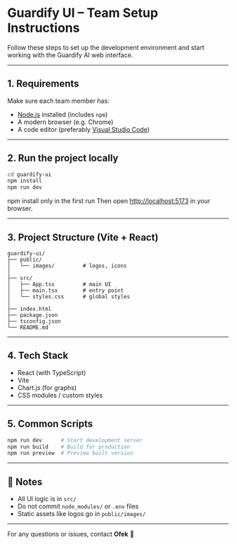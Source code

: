 # Guardify UI – Team Setup Instructions

Follow these steps to set up the development environment and start working with the Guardify AI web interface.

---

## 1. Requirements

Make sure each team member has:

- [Node.js](https://nodejs.org/) installed (includes `npm`)
- A modern browser (e.g. Chrome)
- A code editor (preferably [Visual Studio Code](https://code.visualstudio.com/))

---

## 2. Run the project locally

```bash
cd guardify-ui
npm install
npm run dev
```

npm install only in the first run
Then open [http://localhost:5173](http://localhost:5173) in your browser.

---

## 3. Project Structure (Vite + React)

```
guardify-ui/
├── public/
│   └── images/         # logos, icons
│
├── src/
│   ├── App.tsx         # main UI
│   ├── main.tsx        # entry point
│   └── styles.css      # global styles
│
├── index.html
├── package.json
├── tsconfig.json
└── README.md
```

---

## 4. Tech Stack

- React (with TypeScript)
- Vite
- Chart.js (for graphs)
- CSS modules / custom styles

---

## 5. Common Scripts

```bash
npm run dev      # Start development server
npm run build    # Build for production
npm run preview  # Preview built version
```

---

## 🧠 Notes

- All UI logic is in `src/`
- Do not commit `node_modules/` or `.env` files
- Static assets like logos go in `public/images/`

---

For any questions or issues, contact **Ofek** 🎯
